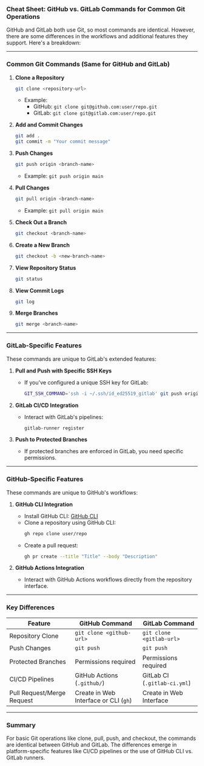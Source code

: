 ### Cheat Sheet: GitHub vs. GitLab Commands for Common Git Operations

GitHub and GitLab both use Git, so most commands are identical. However, there are some differences in the workflows and additional features they support. Here's a breakdown:

---

### **Common Git Commands (Same for GitHub and GitLab)**
1. **Clone a Repository**
   ```bash
   git clone <repository-url>
   ```
   - Example:
     - GitHub: `git clone git@github.com:user/repo.git`
     - GitLab: `git clone git@gitlab.com:user/repo.git`

2. **Add and Commit Changes**
   ```bash
   git add .
   git commit -m "Your commit message"
   ```

3. **Push Changes**
   ```bash
   git push origin <branch-name>
   ```
   - Example: `git push origin main`

4. **Pull Changes**
   ```bash
   git pull origin <branch-name>
   ```
   - Example: `git pull origin main`

5. **Check Out a Branch**
   ```bash
   git checkout <branch-name>
   ```

6. **Create a New Branch**
   ```bash
   git checkout -b <new-branch-name>
   ```

7. **View Repository Status**
   ```bash
   git status
   ```

8. **View Commit Logs**
   ```bash
   git log
   ```

9. **Merge Branches**
   ```bash
   git merge <branch-name>
   ```

---

### **GitLab-Specific Features**
These commands are unique to GitLab's extended features:

1. **Pull and Push with Specific SSH Keys**
   - If you've configured a unique SSH key for GitLab:
     ```bash
     GIT_SSH_COMMAND='ssh -i ~/.ssh/id_ed25519_gitlab' git push origin main
     ```

2. **GitLab CI/CD Integration**
   - Interact with GitLab's pipelines:
     ```bash
     gitlab-runner register
     ```

3. **Push to Protected Branches**
   - If protected branches are enforced in GitLab, you need specific permissions.

---

### **GitHub-Specific Features**
These commands are unique to GitHub's workflows:

1. **GitHub CLI Integration**
   - Install GitHub CLI: [GitHub CLI](https://cli.github.com/)
   - Clone a repository using GitHub CLI:
     ```bash
     gh repo clone user/repo
     ```
   - Create a pull request:
     ```bash
     gh pr create --title "Title" --body "Description"
     ```

2. **GitHub Actions Integration**
   - Interact with GitHub Actions workflows directly from the repository interface.

---

### **Key Differences**
| Feature                  | GitHub Command                 | GitLab Command                 |
|--------------------------|--------------------------------|--------------------------------|
| Repository Clone         | `git clone <github-url>`      | `git clone <gitlab-url>`      |
| Push Changes             | `git push`                    | `git push`                    |
| Protected Branches       | Permissions required          | Permissions required          |
| CI/CD Pipelines          | GitHub Actions (`.github/`)   | GitLab CI (`.gitlab-ci.yml`)  |
| Pull Request/Merge Request | Create in Web Interface or CLI (`gh`) | Create in Web Interface      |

---

### Summary
For basic Git operations like clone, pull, push, and checkout, the commands are identical between GitHub and GitLab. The differences emerge in platform-specific features like CI/CD pipelines or the use of GitHub CLI vs. GitLab runners.
